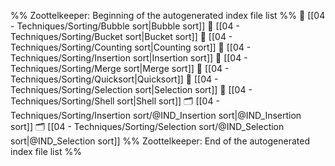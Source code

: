 %% Zoottelkeeper: Beginning of the autogenerated index file list  %%
📄 [[04 - Techniques/Sorting/Bubble sort|Bubble sort]]
📄 [[04 - Techniques/Sorting/Bucket sort|Bucket sort]]
📄 [[04 - Techniques/Sorting/Counting sort|Counting sort]]
📄 [[04 - Techniques/Sorting/Insertion sort|Insertion sort]]
📄 [[04 - Techniques/Sorting/Merge sort|Merge sort]]
📄 [[04 - Techniques/Sorting/Quicksort|Quicksort]]
📄 [[04 - Techniques/Sorting/Selection sort|Selection sort]]
📄 [[04 - Techniques/Sorting/Shell sort|Shell sort]]
🗂️ [[04 - Techniques/Sorting/Insertion sort/@IND_Insertion sort|@IND_Insertion sort]]
🗂️ [[04 - Techniques/Sorting/Selection sort/@IND_Selection sort|@IND_Selection sort]]
%% Zoottelkeeper: End of the autogenerated index file list  %%
